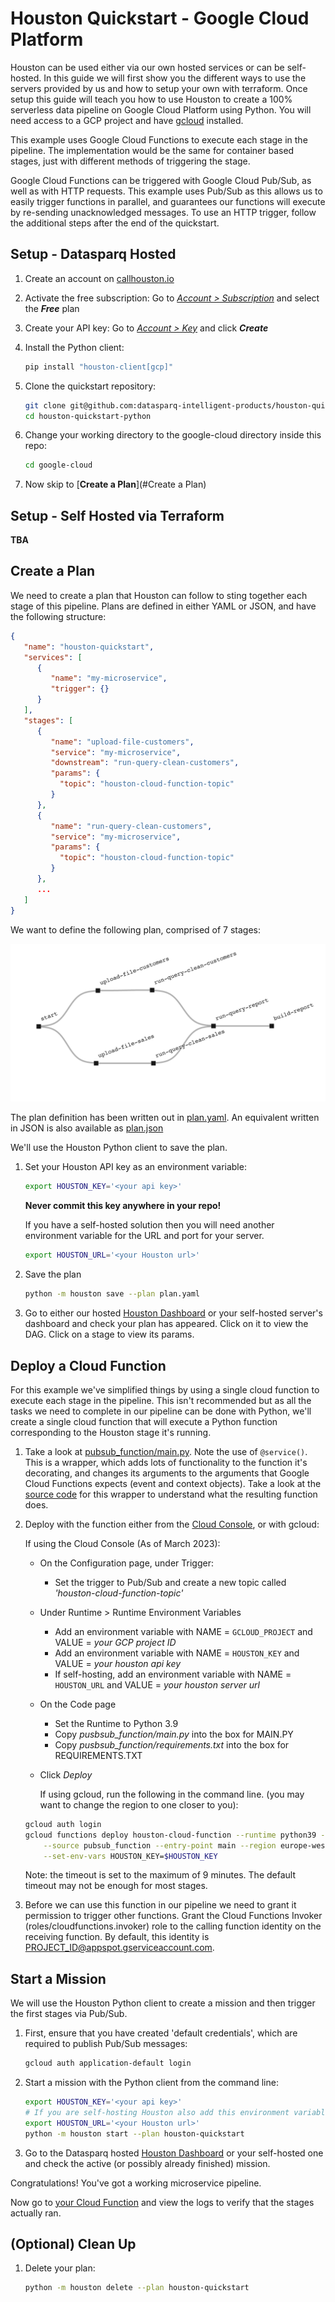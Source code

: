 
# Houston Quickstart - Google Cloud Platform
Houston can be used either via our own hosted services or can be self-hosted. In this guide we will first show you the 
different ways to use the servers provided by us and how to setup your own with terraform. Once setup this guide will 
teach you how to use Houston to create a 100% serverless data pipeline on Google Cloud Platform using Python. You will 
need access to a GCP project and have [gcloud](https://cloud.google.com/sdk/install) installed.

This example uses Google Cloud Functions to execute each stage in the pipeline. The implementation would be the same for 
container based stages, just with different methods of triggering the stage.

Google Cloud Functions can be triggered with Google Cloud Pub/Sub, as well as with HTTP requests. This example uses 
Pub/Sub as this allows us to easily trigger functions in parallel, and guarantees our functions will execute by 
re-sending unacknowledged messages. To use an HTTP trigger, follow the additional steps after the end of the quickstart.

## Setup - Datasparq Hosted

1. Create an account on [callhouston.io](http://callhouston.io)

2. Activate the free subscription: Go to [_Account > Subscription_](https://callhouston.io/account/subscription) and 
select the **_Free_** plan

3. Create your API key: Go to [_Account > Key_](https://callhouston.io/account/key) and click **_Create_** 

4. Install the Python client:
   ```bash
   pip install "houston-client[gcp]"
   ```

5. Clone the quickstart repository:
   ```bash
   git clone git@github.com:datasparq-intelligent-products/houston-quickstart-python.git
   cd houston-quickstart-python
   ```

6. Change your working directory to the google-cloud directory inside this repo:
   ```bash
   cd google-cloud
   ```
7. Now skip to [**Create a Plan**](#Create a Plan)

## Setup - Self Hosted via Terraform

**TBA**

## Create a Plan

We need to create a plan that Houston can follow to sting together each stage of this pipeline. Plans are defined in 
either YAML or JSON, and have the following structure:

```json
{
   "name": "houston-quickstart",
   "services": [
      {
         "name": "my-microservice",
         "trigger": {}
      }
   ],
   "stages": [
      {
         "name": "upload-file-customers",
         "service": "my-microservice",
         "downstream": "run-query-clean-customers",
         "params": {
           "topic": "houston-cloud-function-topic"
         }
      },
      {
         "name": "run-query-clean-customers",
         "service": "my-microservice",
         "params": {
           "topic": "houston-cloud-function-topic"
         }
      },
      ...
   ]
}
```

We want to define the following plan, comprised of 7 stages:

![](./plan.png)

The plan definition has been written out in [plan.yaml](plan.yaml). An equivalent written in JSON is also available as [plan.json](plan.json)

We'll use the Houston Python client to save the plan.

1. Set your Houston API key as an environment variable:  
   ```bash
   export HOUSTON_KEY='<your api key>'
   ```
   **Never commit this key anywhere in your repo!**
   
   If you have a self-hosted solution then you will need another environment variable for the URL and port for your 
server.
   ```bash
   export HOUSTON_URL='<your Houston url>'
   ```

2. Save the plan
   ```bash
   python -m houston save --plan plan.yaml
   ```

3. Go to either our hosted [Houston Dashboard](https://callhouston.io/dashboard) or your self-hosted server's dashboard 
and check your plan has appeared. Click on it to view the DAG. Click on a stage to view its params. 

## Deploy a Cloud Function

For this example we've simplified things by using a single cloud function to execute each stage in the pipeline. This 
isn't recommended but as all the tasks we need to complete in our pipeline can be done with Python, we'll create a 
single cloud function that will execute a Python function corresponding to the Houston stage it's running.

1. Take a look at [pubsub_function/main.py](pubsub_function/main.py). Note the use of `@service()`. 
   This is a wrapper, which adds lots of functionality to the function it's decorating, and changes its arguments 
   to the arguments that Google Cloud Functions expects (event and context objects).
   Take a look at the [source code](https://github.com/datasparq-intelligent-products/houston-python/blob/feature/cloud-function-wrapper/houston/gcp/cloud_function.py) 
   for this wrapper to understand what the resulting function does.  

2. Deploy with the function either from the [Cloud Console](https://console.cloud.google.com/functions), or with gcloud:

   If using the Cloud Console (As of March 2023):
     - On the Configuration page, under Trigger:
       - Set the trigger to Pub/Sub and create a new topic called _'houston-cloud-function-topic'_
     - Under Runtime > Runtime Environment Variables
       - Add an environment variable with NAME = `GCLOUD_PROJECT` and VALUE = _your GCP project ID_
       - Add an environment variable with NAME = `HOUSTON_KEY` and VALUE = _your houston api key_
       - If self-hosting, add an environment variable with NAME = `HOUSTON_URL` and VALUE = _your houston server url_
     - On the Code page
       - Set the Runtime to Python 3.9
       - Copy _pusbsub_function/main.py_ into the box for MAIN.PY  
       - Copy _pusbsub_function/requirements.txt_ into the box for REQUIREMENTS.TXT
     - Click _Deploy_

        If using gcloud, run the following in the command line. (you may want to change the region to one closer to you):

   ```bash
   gcloud auth login
   gcloud functions deploy houston-cloud-function --runtime python39 --trigger-topic houston-cloud-function-topic \
       --source pubsub_function --entry-point main --region europe-west2 --timeout 540 \
       --set-env-vars HOUSTON_KEY=$HOUSTON_KEY
   ```
   Note: the timeout is set to the maximum of 9 minutes. The default timeout may not be enough for most stages. 

3. Before we can use this function in our pipeline we need to grant it permission to trigger other functions. Grant the Cloud Functions Invoker (roles/cloudfunctions.invoker) role to the calling function identity on the receiving function. By default, this identity is PROJECT_ID@appspot.gserviceaccount.com.

## Start a Mission

We will use the Houston Python client to create a mission and then trigger the first stages via Pub/Sub.

1. First, ensure that you have created 'default credentials', which are required to publish Pub/Sub messages:
   ```bash
   gcloud auth application-default login
   ```

2. Start a mission with the Python client from the command line: 
   ```bash
   export HOUSTON_KEY='<your api key>'
   # If you are self-hosting Houston also add this environment variable:
   export HOUSTON_URL='<your Houston url>'
   python -m houston start --plan houston-quickstart
   ```

3. Go to the Datasparq hosted [Houston Dashboard](https://callhouston.io/dashboard) or your self-hosted one and check 
the active (or possibly already finished) mission.

Congratulations! You've got a working microservice pipeline. 

Now go to [your Cloud Function](https://console.cloud.google.com/functions/list) and view the logs to verify that the 
stages actually ran.

## (Optional) Clean Up

1. Delete your plan:
   ```bash
   python -m houston delete --plan houston-quickstart
   ```
